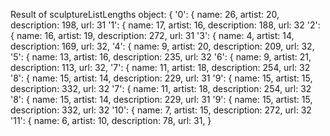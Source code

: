 Result of sculptureListLengths object: 
{
  '0': { name: 26, artist: 20, description: 198, url: 31
  '1': { name: 17, artist: 16, description: 188, url: 32
  '2': { name: 16, artist: 19, description: 272, url: 31
  '3': { name: 4, artist: 14, description: 169, url: 32,
  '4': { name: 9, artist: 20, description: 209, url: 32,
  '5': { name: 13, artist: 16, description: 235, url: 32
  '6': { name: 9, artist: 21, description: 113, url: 32,
  '7': { name: 11, artist: 18, description: 254, url: 32
  '8': { name: 15, artist: 14, description: 229, url: 31
  '9': { name: 15, artist: 15, description: 332, url: 32
  '7': { name: 11, artist: 18, description: 254, url: 32
  '8': { name: 15, artist: 14, description: 229, url: 31
  '9': { name: 15, artist: 15, description: 332, url: 32
  '10': { name: 7, artist: 15, description: 272, url: 32
  '11': { name: 6, artist: 10, description: 78, url: 31,
}

